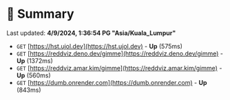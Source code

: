 # 📖 Summary
Last updated: **4/9/2024, 1:36:54 PG "Asia/Kuala_Lumpur"**

- `GET` [https://hst.ujol.dev](https://hst.ujol.dev) - **Up** (575ms)
- `GET` [https://reddviz.deno.dev/gimme](https://reddviz.deno.dev/gimme) - **Up** (1372ms)
- `GET` [https://reddviz.amar.kim/gimme](https://reddviz.amar.kim/gimme) - **Up** (560ms)
- `GET` [https://dumb.onrender.com](https://dumb.onrender.com) - **Up** (843ms)
